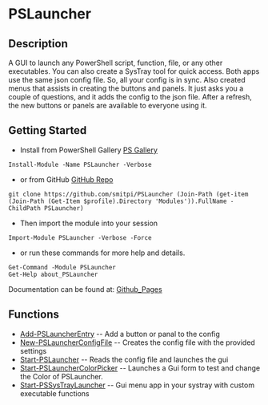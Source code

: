 # PSLauncher
 
## Description
A GUI to launch any PowerShell script, function, file, or any other executables. You can also create a SysTray tool for quick access. Both apps use the same json config file. So, all your config is in sync.
    Also created menus that assists in creating the buttons and panels. It just asks you a couple of questions, and it adds the config to the json file. After a refresh, the new buttons or panels are available to everyone using it.
 
## Getting Started
- Install from PowerShell Gallery [PS Gallery](https://www.powershellgallery.com/packages/PSLauncher)
```
Install-Module -Name PSLauncher -Verbose
```
- or from GitHub [GitHub Repo](https://github.com/smitpi/PSLauncher)
```
git clone https://github.com/smitpi/PSLauncher (Join-Path (get-item (Join-Path (Get-Item $profile).Directory 'Modules')).FullName -ChildPath PSLauncher)
```
- Then import the module into your session
```
Import-Module PSLauncher -Verbose -Force
```
- or run these commands for more help and details.
```
Get-Command -Module PSLauncher
Get-Help about_PSLauncher
```
Documentation can be found at: [Github_Pages](https://smitpi.github.io/PSLauncher)
 
## Functions
- [Add-PSLauncherEntry](https://smitpi.github.io/PSLauncher/#Add-PSLauncherEntry) -- Add a button or panal to the config
- [New-PSLauncherConfigFile](https://smitpi.github.io/PSLauncher/#New-PSLauncherConfigFile) -- Creates the config file with the provided settings
- [Start-PSLauncher](https://smitpi.github.io/PSLauncher/#Start-PSLauncher) -- Reads the config file and launches the gui
- [Start-PSLauncherColorPicker](https://smitpi.github.io/PSLauncher/#Start-PSLauncherColorPicker) -- Launches a Gui form to test and change the Color of PSLauncher.
- [Start-PSSysTrayLauncher](https://smitpi.github.io/PSLauncher/#Start-PSSysTrayLauncher) -- Gui menu app in your systray with custom executable functions

